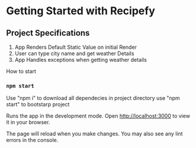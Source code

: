 # Getting Started with Recipefy

## Project Specifications

1. App Renders Default Static Value on initial Render
2. User can type city name and get weather Details
3. App Handles exceptions when getting weather details

How to start

### `npm start`

Use "npm i" to download all dependecies in project directory
use "npm start" to bootstarp project

Runs the app in the development mode.
Open [http://localhost:3000](http://localhost:3000) to view it in your browser.

The page will reload when you make changes.
You may also see any lint errors in the console.
